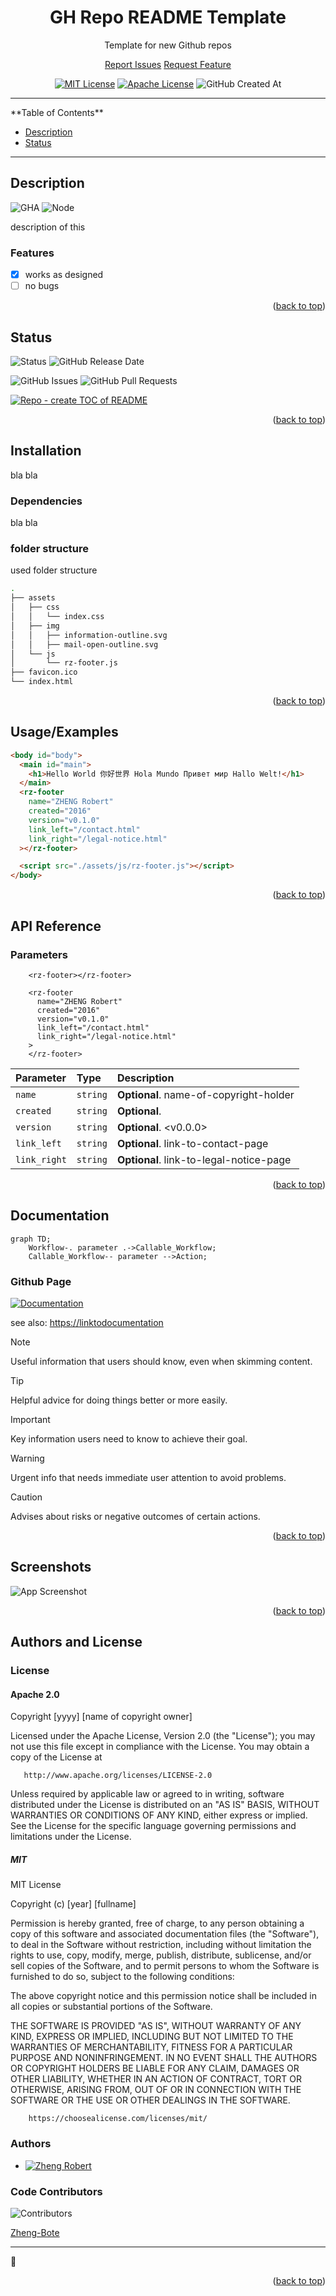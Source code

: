 <div id="top" align="center">
<h1>GH Repo README Template</h1>

<p>Template for new Github repos</p>

[Report Issues](https://github.com/Zheng-Bote/repo-template/issues)&nbsp;[Request Feature](https://github.com/Zheng-Bote/repo-template/pulls)

[![MIT License](https://img.shields.io/badge/License-MIT-green.svg)](https://choosealicense.com/licenses/mit/)
[![Apache License](https://img.shields.io/badge/License-Apache_2.0-yellow.svg)](https://choosealicense.com/licenses/apache/)
![GitHub Created At](https://img.shields.io/github/created-at/Zheng-Bote/repo-template)

</div>

<hr>
<!-- START doctoc generated TOC please keep comment here to allow auto update -->
<!-- DON'T EDIT THIS SECTION, INSTEAD RE-RUN doctoc TO UPDATE -->
**Table of Contents**

- [Description](#description)
- [Status](#status)

<!-- END doctoc generated TOC please keep comment here to allow auto update -->
<hr>

## Description

![GHA](https://img.shields.io/badge/Github-Action-black?logo=githubactions)
![Node](https://img.shields.io/badge/Nodes-20-blue?logo=tsnode)

description of this

### Features

- [x] works as designed
- [ ] no bugs

<p align="right">(<a href="#top">back to top</a>)</p>

## Status

![Status](https://img.shields.io/badge/Status-works-green)
![GitHub Release Date](https://img.shields.io/github/release-date/Zheng-Bote/repo-template)

![GitHub Issues](https://img.shields.io/github/issues/Zheng-Bote/repo-template)
![GitHub Pull Requests](https://img.shields.io/github/issues-pr/Zheng-Bote/repo-template)

[![Repo - create TOC of README](https://github.com/Zheng-Bote/repo-template/actions/workflows/repo-create_doctoc.yml/badge.svg)](https://github.com/Zheng-Bote/repo-template/actions/workflows/repo-create_doctoc.yml)

<p align="right">(<a href="#top">back to top</a>)</p>

## Installation

bla bla

### Dependencies

bla bla

### folder structure

used folder structure

```bash
.
├── assets
│   ├── css
│   │   └── index.css
│   ├── img
│   │   ├── information-outline.svg
│   │   ├── mail-open-outline.svg
│   └── js
│       └── rz-footer.js
├── favicon.ico
└── index.html

```

<p align="right">(<a href="#top">back to top</a>)</p>

## Usage/Examples

```html
<body id="body">
  <main id="main">
    <h1>Hello World 你好世界 Hola Mundo Привет мир Hallo Welt!</h1>
  </main>
  <rz-footer
    name="ZHENG Robert"
    created="2016"
    version="v0.1.0"
    link_left="/contact.html"
    link_right="/legal-notice.html"
  ></rz-footer>

  <script src="./assets/js/rz-footer.js"></script>
</body>
```

<p align="right">(<a href="#top">back to top</a>)</p>

## API Reference

### Parameters

```
    <rz-footer></rz-footer>
```

```
    <rz-footer
      name="ZHENG Robert"
      created="2016"
      version="v0.1.0"
      link_left="/contact.html"
      link_right="/legal-notice.html"
    >
    </rz-footer>
```

| Parameter    | Type     | Description                             |
| :----------- | :------- | :-------------------------------------- |
| `name`       | `string` | **Optional**. name-of-copyright-holder  |
| `created`    | `string` | **Optional**. <YYYY>                    |
| `version`    | `string` | **Optional**. <v0.0.0>                  |
| `link_left`  | `string` | **Optional**. link-to-contact-page      |
| `link_right` | `string` | **Optional**. link-to-legal-notice-page |

<p align="right">(<a href="#top">back to top</a>)</p>

## Documentation

```mermaid
graph TD;
    Workflow-. parameter .->Callable_Workflow;
    Callable_Workflow-- parameter -->Action;
```

### Github Page

[![Documentation](https://img.shields.io/badge/GH-Pages-grey?logo=githubpages)](https://linktodocumentation)

see also: [https://linktodocumentation](https://linktodocumentation)

> [!NOTE]
> Useful information that users should know, even when skimming content.

> [!TIP]
> Helpful advice for doing things better or more easily.

> [!IMPORTANT]
> Key information users need to know to achieve their goal.

> [!WARNING]
> Urgent info that needs immediate user attention to avoid problems.

> [!CAUTION]
> Advises about risks or negative outcomes of certain actions.

<p align="right">(<a href="#top">back to top</a>)</p>

## Screenshots

![App Screenshot](https://via.placeholder.com/468x300?text=App+Screenshot+Here)

<p align="right">(<a href="#top">back to top</a>)</p>

## Authors and License

### License

#### Apache 2.0

Copyright [yyyy] [name of copyright owner]

Licensed under the Apache License, Version 2.0 (the "License");
you may not use this file except in compliance with the License.
You may obtain a copy of the License at

       http://www.apache.org/licenses/LICENSE-2.0

Unless required by applicable law or agreed to in writing, software
distributed under the License is distributed on an "AS IS" BASIS,
WITHOUT WARRANTIES OR CONDITIONS OF ANY KIND, either express or implied.
See the License for the specific language governing permissions and
limitations under the License.

##### MIT

MIT License

Copyright (c) [year] [fullname]

Permission is hereby granted, free of charge, to any person obtaining a copy
of this software and associated documentation files (the "Software"), to deal
in the Software without restriction, including without limitation the rights
to use, copy, modify, merge, publish, distribute, sublicense, and/or sell
copies of the Software, and to permit persons to whom the Software is
furnished to do so, subject to the following conditions:

The above copyright notice and this permission notice shall be included in all
copies or substantial portions of the Software.

THE SOFTWARE IS PROVIDED "AS IS", WITHOUT WARRANTY OF ANY KIND, EXPRESS OR
IMPLIED, INCLUDING BUT NOT LIMITED TO THE WARRANTIES OF MERCHANTABILITY,
FITNESS FOR A PARTICULAR PURPOSE AND NONINFRINGEMENT. IN NO EVENT SHALL THE
AUTHORS OR COPYRIGHT HOLDERS BE LIABLE FOR ANY CLAIM, DAMAGES OR OTHER
LIABILITY, WHETHER IN AN ACTION OF CONTRACT, TORT OR OTHERWISE, ARISING FROM,
OUT OF OR IN CONNECTION WITH THE SOFTWARE OR THE USE OR OTHER DEALINGS IN THE
SOFTWARE.

        https://choosealicense.com/licenses/mit/

### Authors

- [![Zheng Robert](https://img.shields.io/badge/Github-Zheng_Robert-black?logo=github)](https://www.github.com/Zheng-Bote)

### Code Contributors

![Contributors](https://img.shields.io/github/contributors/Zheng-Bote/repo-template?color=dark-green)

[Zheng-Bote](https://www.github.com/Zheng-Bote)

<hr>

:vulcan_salute:

<p align="right">(<a href="#top">back to top</a>)</p>
